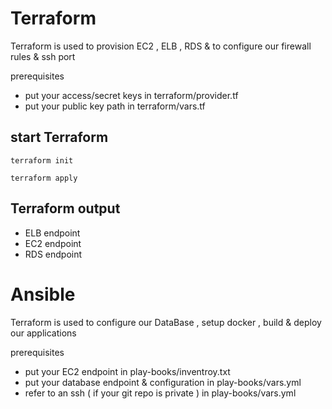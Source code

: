 # Terraform 

Terraform is used to provision EC2 , ELB , RDS & to configure our firewall rules & ssh port 

prerequisites

- put your access/secret keys in terraform/provider.tf
- put your public key path in terraform/vars.tf

## start Terraform 

```
terraform init

terraform apply
```

## Terraform output 

- ELB endpoint
- EC2 endpoint
- RDS endpoint

# Ansible 

Terraform is used to configure our DataBase , setup docker , build & deploy our applications

prerequisites

- put your EC2 endpoint in play-books/inventroy.txt
- put your database endpoint & configuration in play-books/vars.yml
- refer to an ssh ( if your git repo is private ) in play-books/vars.yml
